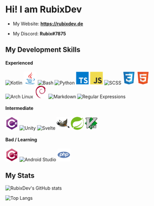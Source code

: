 # Hi! I am RubixDev

- My Website: **https://rubixdev.de**

- My Discord: **Rubix#7875**

## My Development Skills
#### Experienced
<p>
    <img alt="Kotlin" title="Kotlin" src="https://upload.wikimedia.org/wikipedia/commons/0/06/Kotlin_Icon.svg" width="40" height="40">
    <img alt="Java" title="Java" src="https://raw.githubusercontent.com/devicons/devicon/master/icons/java/java-original.svg" width="40" height="40">
    <img alt="Bash" title="Bash" src="https://upload.wikimedia.org/wikipedia/commons/4/4b/Bash_Logo_Colored.svg" width="40" height="40">
    <img alt="Python" title="Python" src="https://upload.wikimedia.org/wikipedia/commons/c/c3/Python-logo-notext.svg" width="40" height="40">
    <img alt="TypeScript" title="TypeScript" src="https://raw.githubusercontent.com/devicons/devicon/master/icons/typescript/typescript-original.svg" width="40" height="40">
    <img alt="JavaScript" title="JavaScript" src="https://raw.githubusercontent.com/devicons/devicon/master/icons/javascript/javascript-original.svg" width="40" height="40">
    <img alt="SCSS" title="SCSS" src="https://sass-lang.com/assets/img/styleguide/seal-color-aef0354c.png" width="40" height="40">
    <img alt="CSS" title="CSS" src="https://raw.githubusercontent.com/devicons/devicon/master/icons/css3/css3-original.svg" width="40" height="40">
    <img alt="HTML" title="HTML" src="https://raw.githubusercontent.com/devicons/devicon/master/icons/html5/html5-original.svg" width="40" height="40">
    <img alt="Arch Linux" title="Arch Linux" src="https://upload.wikimedia.org/wikipedia/commons/a/a5/Archlinux-icon-crystal-64.svg" width="40" height="40">
    <img alt="Debian Linux" title="Debian Linux" src="https://raw.githubusercontent.com/devicons/devicon/master/icons/debian/debian-plain.svg" width="40" height="40">
    <img alt="Markdown" title="Markdown" src="https://files.rubixdev.de/logos/markdown.svg" width="40" height="40">
    <img alt="Regular Expressions" title="Regular Expressions" src="https://upload.wikimedia.org/wikipedia/commons/6/63/OOjs_UI_icon_regular-expression-progressive.svg" width="40" height="40">
</p>

#### Intermediate
<p>
    <img alt="C#" title="C#" src="https://raw.githubusercontent.com/devicons/devicon/master/icons/csharp/csharp-original.svg" width="40" height="40">
    <img alt="Unity" title="Unity" src="https://files.rubixdev.de/logos/unity.svg" width="40" height="40">
    <img alt="Svelte" title="Svelte" src="https://upload.wikimedia.org/wikipedia/commons/1/1b/Svelte_Logo.svg" width="40" height="40">
    <img alt="GIMP" title="GIMP" src="https://raw.githubusercontent.com/devicons/devicon/master/icons/gimp/gimp-original.svg" width="40" height="40">
    <img alt="Spring" title="Spring" src="https://raw.githubusercontent.com/devicons/devicon/master/icons/spring/spring-original.svg" width="40" height="40">
    <img alt="Vim" title="Vim" src="https://raw.githubusercontent.com/devicons/devicon/develop/icons/vim/vim-original.svg" width="40" height="40">
</p>

#### Bad / Learning
<p>
    <img alt="C++" title="C++" src="https://raw.githubusercontent.com/devicons/devicon/master/icons/cplusplus/cplusplus-original.svg" width="40" height="40">
    <img alt="Android Studio" title="Android Studio" src="https://upload.wikimedia.org/wikipedia/commons/e/e3/Android_Studio_Icon_%282014-2019%29.svg" width="40" height="40">
    <img alt="PHP" title="PHP" src="https://raw.githubusercontent.com/devicons/devicon/master/icons/php/php-plain.svg" width="40" height="40">
</p>

## My Stats
![RubixDev's GitHub stats](https://github-readme-stats.vercel.app/api?username=RubixDev&show_icons=true&theme=dracula&hide_rank=true)

![Top Langs](https://github-readme-stats.vercel.app/api/top-langs/?username=RubixDev&theme=dracula&langs_count=10&layout=compact)
